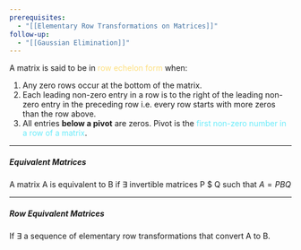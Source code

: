 ```yaml
---
prerequisites:
  - "[[Elementary Row Transformations on Matrices]]"
follow-up:
  - "[[Gaussian Elimination]]"
---
```


A matrix is said to be in <span style="color:rgb(253, 223, 126)">row echelon form</span> when:
1. Any zero rows occur at the bottom of the matrix.
2. Each leading non-zero entry in a row is to the right of the leading non-zero entry in the preceding row i.e. every row starts with more zeros than the row above.
3. All entries **below a pivot** are zeros.
Pivot is the <span style="color:rgb(103, 235, 250)">first non-zero number in a row of a matrix</span>.

---
##### Equivalent Matrices
A matrix A is equivalent to B if $\exists$ invertible matrices P $ Q such that $A = PBQ$

---
##### Row Equivalent Matrices
If $\exists$ a sequence of elementary row transformations that convert A to B.
